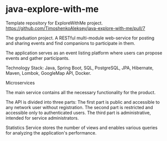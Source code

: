 # java-explore-with-me
Template repository for ExploreWithMe project.
https://github.com/TimoshenkoAleksey/java-explore-with-me/pull/7

The graduation project. A RESTful multi-module web-service for posting and sharing events and find companions to participate in them.

The application serves as an event listing platform where users can propose events and gather participants.

Technology Stack: Java, Spring Boot, SQL, PostgreSQL, JPA, Hibernate, Maven, Lombok, GoogleMap API, Docker.

Microservices

The main service contains all the necessary functionality for the product.

The API is divided into three parts: The first part is public and accessible to any network user without registration. The second part is restricted and accessible only to authenticated users. The third part is administrative, intended for service administrators.

Statistics Service stores the number of views and enables various queries for analyzing the application's performance.
